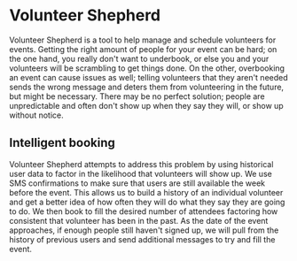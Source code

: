 # Volunteer Shepherd

Volunteer Shepherd is a tool to help manage and schedule volunteers for events. Getting the right amount of people for your event can be hard; on the one hand, you really don't want to underbook, or else you and your volunteers will be scrambling to get things done. On the other, overbooking an event can cause issues as well; telling volunteers that they aren't needed sends the wrong message and deters them from volunteering in the future, but might be necessary. There may be no perfect solution; people are unpredictable and often don't show up when they say they will, or show up without notice.

## Intelligent booking

Volunteer Shepherd attempts to address this problem by using historical user data to factor in the likelihood that volunteers will show up. We use SMS confirmations to make sure that users are still available the week before the event. This allows us to build a history of an individual volunteer and get a better idea of how often they will do what they say they are going to do. We then book to fill the desired number of attendees factoring how consistent that volunteer has been in the past. As the date of the event approaches, if enough people still haven't signed up, we will pull from the history of previous users and send additional messages to try and fill the event. 
